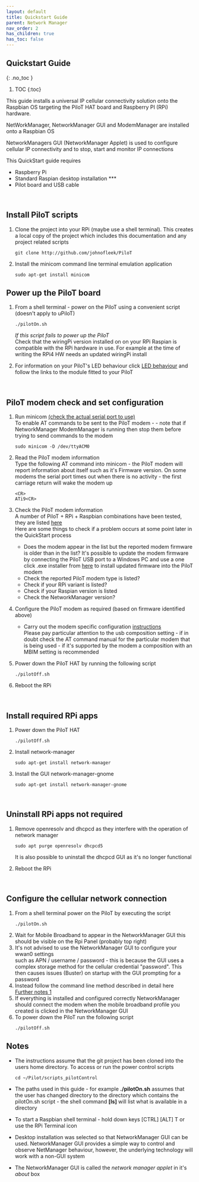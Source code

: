 ```yaml
---
layout: default
title: Quickstart Guide
parent: Network Manager
nav_order: 2
has_children: true
has_toc: false
---
```

## Quickstart Guide
{: .no_toc  }

1. TOC
{:toc}

This guide installs a universal IP cellular connectivity solution onto the Raspbian OS targeting the PiloT HAT board and Raspberry
PI \(RPi\) hardware.

NetWorkManager, NetworkManager GUI and ModemManager are installed onto a Raspbian OS  

NetworkManagers GUI (NetworkManager Applet) is used to configure cellular IP
 connectivity and to stop, start and monitor IP connections   

This QuickStart guide requires 
* Raspberry Pi
* Standard Raspian desktop installation ***
* Pilot board and USB cable

 
<BR>


## Install PiloT scripts  
1. Clone the project into your RPi (maybe use a shell terminal). This creates a local copy of the project which includes this documentation and any project related scripts
   ```
   git clone http://github.com/johnofleek/PiloT
   ```
   
1. Install the minicom command line terminal emulation application 
   ```
   sudo apt-get install minicom
   ```

## Power up the PiloT board 
1. From a shell terminal - power on the PiloT using a convenient script (doesn't apply to uPiloT)
   ```
   ./pilotOn.sh 
   ```
   *If this script fails to power up the PiloT*  
   Check that the wiringPi version installed on on your RPi Raspian is compatible with the RPi hardware
   in use. For example at the time of writing the RPi4 HW needs an updated wiringPi install  

1. For information on your PiloT's LED behaviour click [LED behaviour](./instructions_modemConfiguration.md)
   and follow the links to the module fitted to your PiloT 
<BR>

## PiloT modem check and set configuration  
1. Run minicom [(check the actual serial port to use)](test_configurationRecords.md)  
   To enable AT commands to be sent to the PiloT modem -  - note that if NetworkManager ModemManager is running then stop them before
   trying to send commands to the modem
   ```
   sudo minicom -D /dev/ttyACM0
   ```
1. Read the PiloT modem information  
   Type the following AT command into minicom - the PiloT modem will report information about itself such as it's Firmware version.
   On some modems the serial port times out when there is no activity - the first carriage return will wake the modem up
   ```
   <CR>
   ATi9<CR>
   ```
1. Check the PiloT modem information  
   A number of PiloT + RPi + Raspbian combinations have been tested, they are listed [here](test_configurationRecords.md)   
   Here are some things to check if a problem occurs at some point later in the QuickStart process
    * Does the modem appear in the list but the reported modem firmware is older than in the list? It's possible to update
      the modem firmware by connecting the PiloT USB port to a Windows PC and use a one click .exe installer from
      [here](https://source.sierrawireless.com/) to install updated firmware into the PiloT modem  
    * Check the reported PiloT modem type is listed?
    * Check if your RPi variant is listed?
    * Check if your Raspian version is listed
    * Check the NetworkManager version?
    
1. Configure the PiloT modem as required (based on firmware identified above)  
   * Carry out the modem specific configuration [instructions](instructions_modemConfiguration.md)  
     Please pay particular attention to the usb composition setting - if in doubt check the 
     AT command manual for the particular modem that is being used - if it's supported by the modem
     a composition with an MBIM setting is recommended

1. Power down the PiloT HAT by running the following script  
   ```
   ./pilotOff.sh
   ```
1. Reboot the RPi

<BR>

## Install required RPi apps  

1. Power down the PiloT HAT
   ```
   ./pilotOff.sh
   ```
1. Install network-manager
   ```
   sudo apt-get install network-manager
   ```

1. Install the GUI network-manager-gnome
   ```
   sudo apt-get install network-manager-gnome
   ```
<BR>

## Uninstall RPi apps not required

1. Remove openresolv and dhcpcd as they interfere with the operation of network manager
   ```
   sudo apt purge openresolv dhcpcd5
   ```
   It is also possible to uninstall the dhcpcd GUI as it's no longer functional  
   
1. Reboot the RPi
<BR>

  
## Configure the cellular network connection  
1. From a shell terminal power on the PiloT by executing the script
   ```
   ./pilotOn.sh
   ```
1. Wait for Mobile Broadband to appear in the NetworkManager GUI this should be visible on the Rpi Panel (probably top right)
1. It's not advised to use the NetworkManager GUI to configure your wwan0 settings  
   such as APN / username / password - this is because the GUI uses a complex storage method for the cellular credential "password". This then causes issues (Buster) on startup with the GUI prompting for a password
1. Instead follow the command line method described in detail here  
   [Further notes 1](instructions_networkManager.md)
1. If everything is installed and configured correctly NetworkManager should 
   connect the modem when the mobile broadband profile you created is clicked in the NetworkManager GUI
1. To power down the PiloT run the following script
   ```
   ./pilotOff.sh
   ```


## Notes

* The instructions assume that the git project has been cloned into the users home directory.
  To access or run the power control scripts  
 
  ```
  cd ~/Pilot/scripts_pilotControl
  ```

* The paths used in this guide - for example **./pilotOn.sh** assumes that the user has changed
  directory to the directory which contains the pilotOn.sh script - the shell command 
   **\[ls\]** will list what is available in a directory

* To start a Raspbian shell terminal - hold down keys [CTRL] [ALT] T or use the RPi Terminal icon

* Desktop installation was selected so that NetworkManager GUI can be used.
  NetworkManager GUI provides a simple way to control and observe NetManager behaviour,
  however, the underlying technology will work with a non-GUI system
  
* The NetworkManager GUI is called the *network manager applet* in it's *about* box

